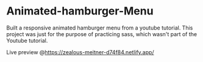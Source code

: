 # Animated-hamburger-Menu

Built a responsive animated hamburger menu from a youtube tutorial.
This project was just for the purpose of practicing sass, which wasn't part of the Youtube tutorial.

Live preview @https://zealous-meitner-d74f84.netlify.app/
